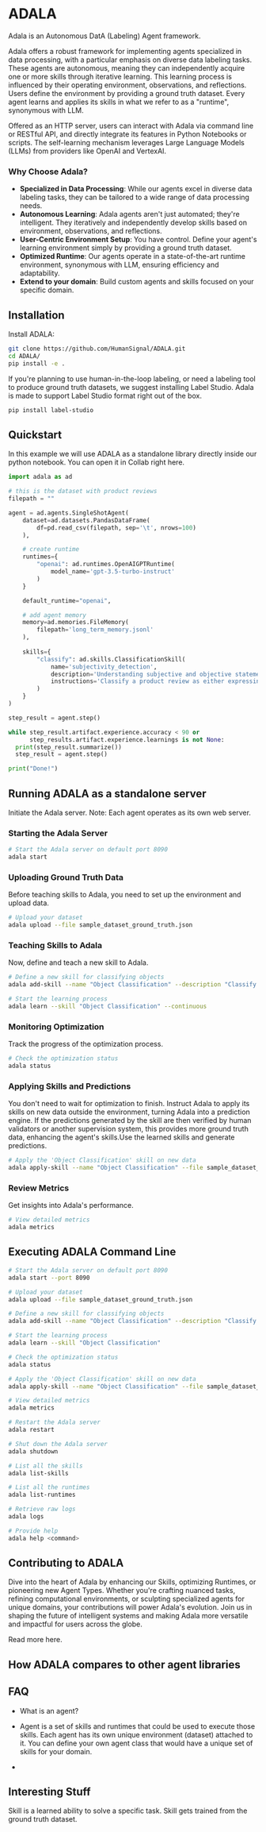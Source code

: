 # ADALA

Adala is an Autonomous DatA (Labeling) Agent framework. 

Adala offers a robust framework for implementing agents specialized in
data processing, with a particular emphasis on diverse data labeling
tasks. These agents are autonomous, meaning they can independently
acquire one or more skills through iterative learning. This learning
process is influenced by their operating environment, observations,
and reflections. Users define the environment by providing a ground
truth dataset. Every agent learns and applies its skills in what we
refer to as a "runtime", synonymous with LLM.

Offered as an HTTP server, users can interact with Adala via command
line or RESTful API, and directly integrate its features in Python
Notebooks or scripts. The self-learning mechanism leverages Large
Language Models (LLMs) from providers like OpenAI and VertexAI.

### Why Choose Adala?

- **Specialized in Data Processing**: While our agents excel in diverse
  data labeling tasks, they can be tailored to a wide range of data
  processing needs.
- **Autonomous Learning**: Adala agents aren't just automated;
  they're intelligent. They iteratively and independently develop
  skills based on environment, observations, and reflections.
- **User-Centric Environment Setup**: You have control. Define your
  agent's learning environment simply by providing a ground truth
  dataset.
- **Optimized Runtime**: Our agents operate in a state-of-the-art runtime
  environment, synonymous with LLM, ensuring efficiency and
  adaptability.
- **Extend to your domain**: Build custom agents and skills focused on
  your specific domain.

## Installation

Install ADALA:

```sh
git clone https://github.com/HumanSignal/ADALA.git
cd ADALA/
pip install -e .
```

If you're planning to use human-in-the-loop labeling, or need a
labeling tool to produce ground truth datasets, we suggest installing
Label Studio. Adala is made to support Label Studio format right out
of the box.  

```sh
pip install label-studio
```

## Quickstart

In this example we will use ADALA as a standalone library directly
inside our python notebook. You can open it in Collab right here.

```python
import adala as ad

# this is the dataset with product reviews
filepath = ""

agent = ad.agents.SingleShotAgent(
    dataset=ad.datasets.PandasDataFrame(
        df=pd.read_csv(filepath, sep='\t', nrows=100)
    ),

    # create runtime
    runtimes={
		"openai": ad.runtimes.OpenAIGPTRuntime(
			model_name='gpt-3.5-turbo-instruct'
		)
	}

	default_runtime="openai",

    # add agent memory
    memory=ad.memories.FileMemory(
        filepath='long_term_memory.jsonl'
    ),
	
    skills={
		"classify": ad.skills.ClassificationSkill(
			name='subjectivity_detection',
			description='Understanding subjective and objective statements from text.',
			instructions='Classify a product review as either expressing "Subjective" or "Objective" statements.'
		)
	}
)

step_result = agent.step()

while step_result.artifact.experience.accuracy < 90 or 
	  step_results.artifact.experience.learnings is not None:
  print(step_result.summarize())
  step_result = agent.step()

print("Done!")
```

## Running ADALA as a standalone server

Initiate the Adala server. Note: Each agent operates as its own web server.

### Starting the Adala Server

```sh
# Start the Adala server on default port 8090
adala start
```

### Uploading Ground Truth Data

Before teaching skills to Adala, you need to set up the environment and upload data.

```sh
# Upload your dataset
adala upload --file sample_dataset_ground_truth.json
```

### Teaching Skills to Adala

Now, define and teach a new skill to Adala.

```sh
# Define a new skill for classifying objects
adala add-skill --name "Object Classification" --description "Classify text into categories." --instruction "Example: Label trees, cars, and buildings."
```

```sh
# Start the learning process
adala learn --skill "Object Classification" --continuous
```

### Monitoring Optimization

Track the progress of the optimization process.

```sh
# Check the optimization status
adala status
```

### Applying Skills and Predictions

You don't need to wait for optimization to finish. Instruct Adala to
apply its skills on new data outside the environment, turning Adala
into a prediction engine. If the predictions generated by the skill
are then verified by human validators or another supervision system,
this provides more ground truth data, enhancing the agent's skills.Use
the learned skills and generate predictions.

```sh
# Apply the 'Object Classification' skill on new data
adala apply-skill --name "Object Classification" --file sample_dataset_predict.json
```

### Review Metrics

Get insights into Adala's performance.

```sh
# View detailed metrics
adala metrics
```


## Executing ADALA Command Line

```sh
# Start the Adala server on default port 8090
adala start --port 8090

# Upload your dataset
adala upload --file sample_dataset_ground_truth.json

# Define a new skill for classifying objects
adala add-skill --name "Object Classification" --description "Classify images into categories." --instruction "Example: Label trees, cars, and buildings."

# Start the learning process
adala learn --skill "Object Classification"

# Check the optimization status
adala status

# Apply the 'Object Classification' skill on new data
adala apply-skill --name "Object Classification" --file sample_dataset_predict.json

# View detailed metrics
adala metrics

# Restart the Adala server
adala restart

# Shut down the Adala server
adala shutdown

# List all the skills
adala list-skills

# List all the runtimes
adala list-runtimes

# Retrieve raw logs
adala logs

# Provide help
adala help <command>
```

## Contributing to ADALA

Dive into the heart of Adala by enhancing our Skills, optimizing
Runtimes, or pioneering new Agent Types. Whether you're crafting
nuanced tasks, refining computational environments, or sculpting
specialized agents for unique domains, your contributions will power
Adala's evolution. Join us in shaping the future of intelligent
systems and making Adala more versatile and impactful for users across
the globe.

Read more here.

## How ADALA compares to other agent libraries

## FAQ

- What is an agent?
- Agent is a set of skills and runtimes that could be used to execute
  those skills. Each agent has its own unique environment (dataset)
  attached to it. You can define your own agent class that would have
  a unique set of skills for your domain.
  
- 

## Interesting Stuff

Skill is a learned ability to solve a specific task. Skill gets
trained from the ground truth dataset. 
